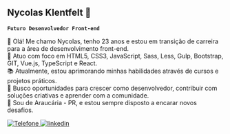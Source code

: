 ## Nycolas Klentfelt 👋

**`Futuro Desenvolvedor Front-end`**

👋 Olá! Me chamo Nycolas, tenho 23 anos e estou em transição de carreira para a área de desenvolvimento front-end.<br/>
🚀 Atuo com foco em  HTML5, CSS3, JavaScript, Sass, Less, Gulp, Bootstrap, GIT, Vue.js, TypeScript e React.<br/>
📚 Atualmente, estou aprimorando minhas habilidades através de cursos e projetos práticos.<br/>
🎯 Busco oportunidades para crescer como desenvolvedor, contribuir com soluções criativas e aprender com a comunidade.<br/>
📍 Sou de Araucária - PR, e estou sempre disposto a encarar novos desafios.

<p align="left">
    <a href="">
        <img 
            alt="Telefone" 
            title="Contato" 
            src="https://custom-icon-badges.demolab.com/badge/-41--99637--7775-red?style=for-the-badge&logo=phone&logoColor=white"
        />
    </a>
    <a href="https://www.linkedin.com/in/nycolas-klentfelt">
        <img 
            alt="linkedin" 
            title="Siga meu linkedin" 
            src="https://custom-icon-badges.demolab.com/badge/-Linkedin Nycolas Klentfelt-blue?style=for-the-badge&logo=mention&logoColor=white"
        />
    </a> 
</p>
